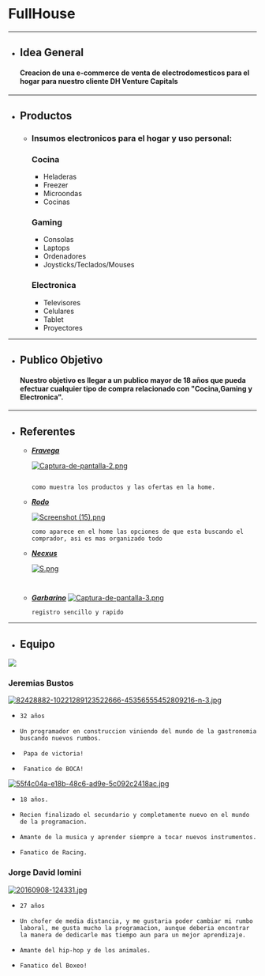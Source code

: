 # FullHouse
___

+ ##  __Idea General__
    
    #### Creacion de una e-commerce de venta de electrodomesticos para el hogar para nuestro cliente DH Venture Capitals

___

+ ##  __Productos__
   
   - ### Insumos electronicos para el hogar y uso personal:
    
      ### Cocina
      + Heladeras
      + Freezer
      + Microondas
      + Cocinas
      ### Gaming
      + Consolas
      + Laptops
      + Ordenadores
      + Joysticks/Teclados/Mouses

      ### Electronica
      + Televisores
      + Celulares
      + Tablet
      + Proyectores
___



+ ## __Publico Objetivo__
    
   #### Nuestro objetivo es llegar a un publico mayor de 18 años que pueda efectuar cualquier tipo de compra relacionado con "Cocina,Gaming y Electronica".
   
___


+ ## __Referentes__

     - [___Fravega___](https://www.fravega.com/)
      
        [![Captura-de-pantalla-2.png](https://i.postimg.cc/FRcHDHm7/Captura-de-pantalla-2.png)](https://postimg.cc/9Rm2fVDh)
        ```

        como muestra los productos y las ofertas en la home.
        
     - [___Rodo___](https://rodo.com.ar/)
     
        [![Screenshot (15).png](https://i.postimg.cc/hvkMdS3q/Screenshot-15.png)](https://postimg.cc/wRkhKdpW)
        ```
        como aparece en el home las opciones de que esta buscando el comprador, asi es mas organizado todo

     - [___Necxus___](https://www.necxus.com.ar/)

        [![S.png](https://i.postimg.cc/Gp1MRqHh/S.png)](https://postimg.cc/pmqQYQfg)
        ```
        
        
     - [___Garbarino___](https://www.garbarino.com)
     [![Captura-de-pantalla-3.png](https://i.postimg.cc/ZYGqTZgn/Captura-de-pantalla-3.png)](https://postimg.cc/hh0nsFKR)
        ```
        registro sencillo y rapido

___
        
        
 +  ## __Equipo__

![](https://media.giphy.com/media/MeJgB3yMMwIaHmKD4z/giphy.gif)

### Jeremias Bustos

[![82428882-10221289123522666-45356555452809216-n-3.jpg](https://i.postimg.cc/sgBVhgL5/82428882-10221289123522666-45356555452809216-n-3.jpg)](https://postimg.cc/21DRprr5)

-     32 años
-     Un programador en construccion viniendo del mundo de la gastronomia buscando nuevos rumbos. 
-      Papa de victoria!  
-      Fanatico de BOCA!

[![55f4c04a-e18b-48c6-ad9e-5c092c2418ac.jpg](https://i.postimg.cc/nz5M2N12/55f4c04a-e18b-48c6-ad9e-5c092c2418ac.jpg)](https://postimg.cc/TLVRY7F5)

-     18 años.
-     Recien finalizado el secundario y completamente nuevo en el mundo de la programacion.
-     Amante de la musica y aprender siempre a tocar nuevos instrumentos.
-     Fanatico de Racing.




### Jorge David Iomini
[![20160908-124331.jpg](https://i.postimg.cc/1zq5L3cy/20160908-124331.jpg)](https://postimg.cc/GBbCDr5f)

-     27 años
-     Un chofer de media distancia, y me gustaria poder cambiar mi rumbo laboral, me gusta mucho la programacion, aunque deberia encontrar la manera de dedicarle mas tiempo aun para un mejor aprendizaje.
-     Amante del hip-hop y de los animales.
-     Fanatico del Boxeo!
        

